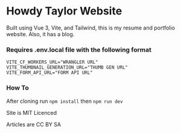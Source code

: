 # Howdy Taylor Website

Built using Vue 3, Vite, and Tailwind, this is my resume and portfolio website.
Also, it has a blog.


### Requires .env.local file with the following format

```
VITE_CF_WORKERS_URL="WRANGLER URL"
VITE_THUMBNAIL_GENERATION_URL="THUMB GEN URL"
VITE_FORM_API_URL="FORM API URL"
```


### How To
After cloning run 
`npm install`
then
`npm run dev`

Site is MIT Licenced

Articles are CC BY SA
